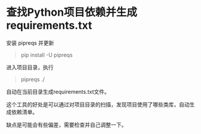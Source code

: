 # 查找Python项目依赖并生成requirements.txt

安装 pipreqs 并更新
> pip install -U pipreqs

进入项目目录，执行
> pipreqs ./

自动在当前目录生成requirements.txt文件。

这个工具的好处是可以通过对项目目录的扫描，发现项目使用了哪些类库，自动生成依赖清单。

缺点是可能会有些偏差，需要检查并自己调整一下。
